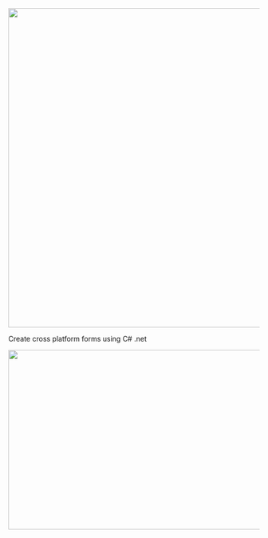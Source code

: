   <img width="1280" height="640" src="https://github.com/Timmoth/Aptacode.Forms/blob/master/Resources/Banner.png">

Create cross platform forms using C# .net

  <img width="572" height="360" src="https://github.com/Timmoth/Aptacode.Forms/blob/master/Resources/demo.png">
